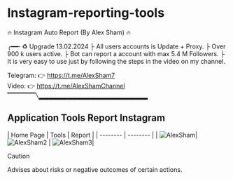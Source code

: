 # Instagram-reporting-tools
🔥 Instagram Auto Report (By Alex Sham) 🔥

╭━━╴♻️ Upgrade 13.02.2024
├ All users accounts is Update + Proxy.
├ Over 900 k users active.
├ Bot can report a account with max 5.4 M Followers.
├ It is very easy to use just by following the steps in the video on my channel.

Telegram: 👉 https://t.me/AlexSham7 
<br>
Video: 👉 https://t.me/AlexShamChannel
▔▔▔▔▔▔╲▂▂▂▂▂▂▂▂▂▂▂▂▂▂▂▂▂▂▂▂▂▂▂
## Application Tools Report Instagram
| Home Page | Tools | Report | 
| -------- | -------- |
| ![AlexSham](https://github.com/alexsham26/Instagram-reporting-tools/assets/159854180/c5dca98c-4a72-4ee4-92e7-2b98c015e6da)| ![AlexSham2](https://github.com/alexsham26/Instagram-reporting-tools/assets/159854180/95b12cd8-d0e7-4f58-8953-4e7ff83417c3)
| ![AlexSham3](https://github.com/alexsham26/Instagram-reporting-tools/assets/159854180/6f8ddf39-6134-487c-a2a8-26a0636f279b)|



> [!CAUTION]
> Advises about risks or negative outcomes of certain actions.
